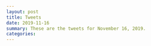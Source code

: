 ```yaml
---
layout: post
title: Tweets
date: 2019-11-16
summary: These are the tweets for November 16, 2019.
categories:
---
```



